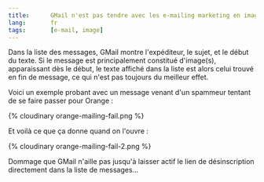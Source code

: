 ```yaml
---
title:      GMail n'est pas tendre avec les e-mailing marketing en images
lang:       fr
tags:       [e-mail, image]
---
```


Dans la liste des messages, GMail montre l'expéditeur, le sujet, et le début du texte. Si le message est principalement constitué d'image(s), apparaissant dès le début, le texte affiché dans la liste est alors celui trouvé en fin de message, ce qui n'est pas toujours du meilleur effet.

Voici un exemple probant avec un message venant d'un spammeur tentant de se faire passer pour Orange :

{% cloudinary orange-mailing-fail.png %}

Et voilà ce que ça donne quand on l'ouvre :

{% cloudinary orange-mailing-fail-2.png %}

Dommage que GMail n'aille pas jusqu'à laisser actif le lien de désinscription directement dans la liste de messages...
